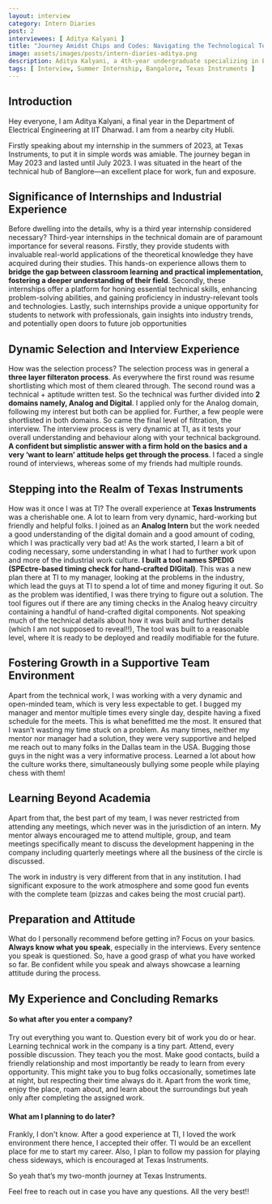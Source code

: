 ```yaml
---
layout: interview
category: Intern Diaries
post: 2
interviewees: [ Aditya Kalyani ]
title: "Journey Amidst Chips and Codes: Navigating the Technological Terrain"
image: assets/images/posts/intern-diaries-aditya.png
description: Aditya Kalyani, a 4th-year undergraduate specializing in Electrical Engineering, shares his insightful journey of a summer internship at Texas Instruments in Bangalore, Karnataka. Throughout this transformative tenure, Aditya played a pivotal role in crafting an innovative tool known as "SPEDIG (SPEctre-based timing check for hand-crafted DIGital).
tags: [ Interview, Summer Internship, Bangalore, Texas Instruments ]
---
```


## Introduction
Hey everyone, I am Aditya Kalyani, a final year in the Department of Electrical Engineering at IIT Dharwad. I am from a nearby city Hubli. 

Firstly speaking about my internship in the summers of 2023, at Texas Instruments, to put it in simple words was amiable. The journey began in May 2023 and lasted until July 2023. I was situated in the heart of the technical hub of Banglore—an excellent place for work, fun and exposure. 

## Significance of Internships and Industrial Experience
Before dwelling into the details, why is a third year internship considered necessary? Third-year internships in the technical domain are of paramount importance for several reasons. Firstly, they provide students with invaluable real-world applications of the theoretical knowledge they have acquired during their studies. This hands-on experience allows them to **bridge the gap between classroom learning and practical implementation, fostering a deeper understanding of their field**. Secondly, these internships offer a platform for honing essential technical skills, enhancing problem-solving abilities, and gaining proficiency in industry-relevant tools and technologies. Lastly, such internships provide a unique opportunity for students to network with professionals, gain insights into industry trends, and potentially open doors to future job opportunities

## Dynamic Selection and Interview Experience 
How was the selection process?
The selection process was in general a **three layer filteraton process**. As everywhere the first round was resume shortlisting which most of them cleared through. The second round was a technical + aptitude written test. So the technical was further divided into **2 domains namely, Analog and Digital**. I applied only for the Analog domain, following my interest but both can be applied for. Further, a few people were shortlisted in both domains. So came the final level of filtration, the interview.
The interview process is very dynamic at TI, as it tests your overall understanding and behaviour along with your technical background. **A confident but simplistic answer with a firm hold on the basics and a very ‘want to learn’ attitude helps get through the process**. I faced a single round of interviews, whereas some of my friends had multiple rounds. 

## Stepping into the Realm of Texas Instruments
How was it once I was at TI?
The overall experience at **Texas Instruments** was a cherishable one. A lot to learn from very dynamic, hard-working but friendly and helpful folks. I joined as an **Analog Intern** but the work needed a good understanding of the digital domain and a good amount of coding, which I was practically very bad at!
As the work started, I learn a bit of coding necessary, some understanding in what I had to further work upon and more of the industrial work culture. 
**I built a tool names SPEDIG (SPEctre-based timing check for hand-crafted DIGital)**. This was a new plan there at TI to my manager, looking at the problems in the industry, which lead the guys at TI to spend a lot of time and money figuring it out. So as the problem was identified, I was there trying to figure out a solution. The tool figures out if there are any timing checks in the Analog heavy circuitry containing a handful of hand-crafted digital components. Not speaking much of the technical details about how it was built and further details (which I am not supposed to reveal!!), The tool was built to a reasonable level, where it is ready to be deployed and readily modifiable for the future. 

## Fostering Growth in a Supportive Team Environment
Apart from the technical work, I was working with a very dynamic and open-minded team, which is very less expectable to get. I bugged my manager and mentor multiple times every single day, despite having a fixed schedule for the meets. This is what benefitted me the most. It ensured that I wasn’t wasting my time stuck on a problem. As many times, neither my mentor nor manager had a solution, they were very supportive and helped me reach out to many folks in the Dallas team in the USA. Bugging those guys in the night was a very informative process. Learned a lot about how the culture works there, simultaneously bullying some people while playing chess with them!

## Learning Beyond Academia
Apart from that, the best part of my team, I was never restricted from attending any meetings, which never was in the jurisdiction of an intern. My mentor always encouraged me to attend multiple, group, and team meetings specifically meant to discuss the development happening in the company including quarterly meetings where all the business of the circle is discussed. 

The work in industry is very different from that in any institution. I had significant exposure to the work atmosphere and some good fun events with the complete team (pizzas and cakes being the most crucial part). 

## Preparation and Attitude
What do I personally recommend before getting in?
Focus on your basics. **Always know what you speak**, especially in the interviews. Every sentence you speak is questioned. So, have a good grasp of what you have worked so far. Be confident while you speak and always showcase a learning attitude during the process. 

## My Experience and Concluding Remarks
#### So what after you enter a company?
Try out everything you want to. Question every bit of work you do or hear. Learning technical work in the company is a tiny part. Attend, every possible discussion. They teach you the most. Make good contacts, build a friendly relationship and most importantly be ready to learn from every opportunity. This might take you to bug folks occasionally, sometimes late at night, but respecting their time always do it. 
Apart from the work time, enjoy the place, roam about, and learn about the surroundings but yeah only after completing the assigned work. 


#### What am I planning to do later? 
Frankly, I don't know. After a good experience at TI, I loved the work environment there hence, I accepted their offer. TI would be an excellent place for me to start my career. Also, I plan to follow my passion for playing chess sideways, which is encouraged at Texas Instruments. 

So yeah that’s my two-month journey at Texas Instruments. 

Feel free to reach out in case you have any questions. All the very best!!
